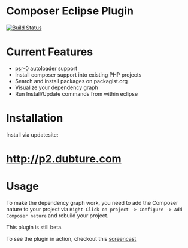 Composer Eclipse Plugin
=======================

[![Build Status](https://secure.travis-ci.org/pulse00/Composer-Eclipse-Plugin.png)](http://travis-ci.org/pulse00/Composer-Eclipse-Plugin)

Current Features
================

* [psr-0](https://github.com/php-fig/fig-standards/blob/master/accepted/PSR-0.md) autoloader support
* Install composer support into existing PHP projects
* Search and install packages on packagist.org
* Visualize your dependency graph
* Run Install/Update commands from within eclipse


Installation
============

Install via updatesite:


# http://p2.dubture.com


Usage
=====

To make the dependency graph work, you need to add the Composer nature to your project via `Right-Click on project -> Configure -> Add Composer nature` and rebuild
your project.


This plugin is still beta.


To see the plugin in action, checkout this [screencast](https://www.youtube.com/watch?v=PFxQ2Yw_fuI&feature=plcp)